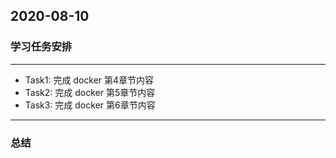 ## 2020-08-10
### 学习任务安排
***
* Task1: 完成 docker 第4章节内容
* Task2: 完成 docker 第5章节内容
* Task3: 完成 docker 第6章节内容
***
### 总结


